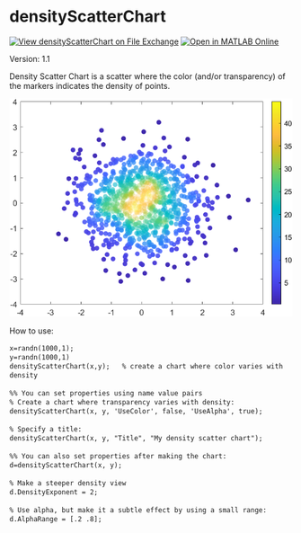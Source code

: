 # densityScatterChart

[![View densityScatterChart on File Exchange](https://www.mathworks.com/matlabcentral/images/matlab-file-exchange.svg)](https://www.mathworks.com/matlabcentral/fileexchange/95828-densityscatterchart)
[![Open in MATLAB Online](https://www.mathworks.com/images/responsive/global/open-in-matlab-online.svg)](https://matlab.mathworks.com/open/github/v1?repo=MATLAB-Graphics-and-App-Building/densityScatterChart&file=Example.mlx)

Version: 1.1

Density Scatter Chart is a scatter where the color (and/or transparency) of the markers indicates the density of points.

![Example densityScatterChart](/exampleDSC.png)

How to use:
```
x=randn(1000,1);
y=randn(1000,1)
densityScatterChart(x,y);   % create a chart where color varies with density

%% You can set properties using name value pairs
% Create a chart where transparency varies with density:
densityScatterChart(x, y, 'UseColor', false, 'UseAlpha', true);

% Specify a title:
densityScatterChart(x, y, "Title", "My density scatter chart");

%% You can also set properties after making the chart:
d=densityScatterChart(x, y);

% Make a steeper density view
d.DensityExponent = 2;

% Use alpha, but make it a subtle effect by using a small range:
d.AlphaRange = [.2 .8];
```

